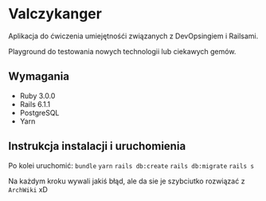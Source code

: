 # Valczykanger

Aplikacja do ćwiczenia umiejętnośći związanych z DevOpsingiem i Railsami.

Playground do testowania nowych technologii lub ciekawych gemów.

## Wymagania

- Ruby 3.0.0
- Rails 6.1.1
- PostgreSQL
- Yarn

## Instrukcja instalacji i uruchomienia

Po kolei uruchomić:
`bundle`
`yarn`
`rails db:create`
`rails db:migrate`
`rails s`

Na każdym kroku wywali jakiś błąd, ale da sie je szybciutko rozwiązać z `ArchWiki` xD
